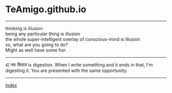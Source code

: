 # TeAmigo.github.io  

---
thinking is illusion  
being any particular thing is illusion  
the whole super-intelligent overlay of conscious-mind is illusion  
so, what are you going to do?  
Might as well have some fun  

---
ॐ नमः शिवाय is digestion. When I write something and it ends in that, I'm digesting it. You are presented with the same opportunity.

---
[Index](docs/index.html "docs")

     


